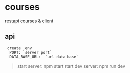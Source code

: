 # courses
restapi courses & client

## api
     create .env 
      PORT: `server port`
      DATA_BASE_URL:  `url data base`
	  
> start server: npm start 
> start dev server: npm run dev
